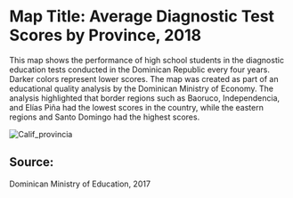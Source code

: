 # Map Title: Average Diagnostic Test Scores by Province, 2018

This map shows the performance of high school students in the diagnostic education tests conducted in the Dominican Republic every four years. Darker colors represent lower scores.
The map was created as part of an educational quality analysis by the Dominican Ministry of Economy. The analysis highlighted that border regions such as Baoruco, Independencia, and Elías Piña had the lowest scores in the country, while the eastern regions and Santo Domingo had the highest scores.


![Calif_provincia](https://github.com/user-attachments/assets/ece0049e-849f-411d-900d-bde0b1f965c6)




## Source: 
Dominican Ministry of Education, 2017
